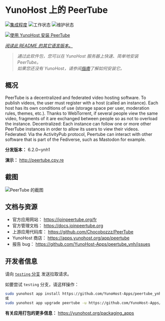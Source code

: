 <!--
注意：此 README 由 <https://github.com/YunoHost/apps/tree/master/tools/readme_generator> 自动生成
请勿手动编辑。
-->

# YunoHost 上的 PeerTube

[![集成程度](https://dash.yunohost.org/integration/peertube.svg)](https://ci-apps.yunohost.org/ci/apps/peertube/) ![工作状态](https://ci-apps.yunohost.org/ci/badges/peertube.status.svg) ![维护状态](https://ci-apps.yunohost.org/ci/badges/peertube.maintain.svg)

[![使用 YunoHost 安装 PeerTube](https://install-app.yunohost.org/install-with-yunohost.svg)](https://install-app.yunohost.org/?app=peertube)

*[阅读此 README 的其它语言版本。](./ALL_README.md)*

> *通过此软件包，您可以在 YunoHost 服务器上快速、简单地安装 PeerTube。*  
> *如果您还没有 YunoHost，请参阅[指南](https://yunohost.org/install)了解如何安装它。*

## 概况

PeerTube is a decentralized and federated video hosting software. To publish videos, the user must register with a host (called an instance). Each host has its own conditions of use (storage space per user, moderation rules, themes, etc.). Thanks to WebTorrent, if several people view the same video, fragments of it are exchanged between people so as not to overload the instance. Decentralized: Each instance can follow one or more other PeerTube instances in order to allow its users to view their videos. Federated: Via the ActivityPub protocol, Peertube can interact with other software that is part of the Fediverse, such as Mastodon for example.


**分发版本：** 6.2.0~ynh1

**演示：** <http://peertube.cpy.re>

## 截图

![PeerTube 的截图](./doc/screenshots/screenshot1.jpg)

## 文档与资源

- 官方应用网站： <https://joinpeertube.org/fr>
- 官方管理文档： <https://docs.joinpeertube.org>
- 上游应用代码库： <https://github.com/Chocobozzz/PeerTube>
- YunoHost 商店： <https://apps.yunohost.org/app/peertube>
- 报告 bug： <https://github.com/YunoHost-Apps/peertube_ynh/issues>

## 开发者信息

请向 [`testing` 分支](https://github.com/YunoHost-Apps/peertube_ynh/tree/testing) 发送拉取请求。

如要尝试 `testing` 分支，请这样操作：

```bash
sudo yunohost app install https://github.com/YunoHost-Apps/peertube_ynh/tree/testing --debug
或
sudo yunohost app upgrade peertube -u https://github.com/YunoHost-Apps/peertube_ynh/tree/testing --debug
```

**有关应用打包的更多信息：** <https://yunohost.org/packaging_apps>
